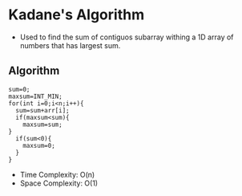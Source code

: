 # Kadane's Algorithm
* Used to find the sum of contiguos subarray withing a 1D array of numbers that has largest sum.

## Algorithm
```
sum=0;
maxsum=INT_MIN;
for(int i=0;i<n;i++){
  sum=sum+arr[i];
  if(maxsum<sum){
    maxsum=sum;
}
  if(sum<0){
    maxsum=0;
  }
}
```
* Time Complexity: O(n)
* Space Complexity: O(1)
